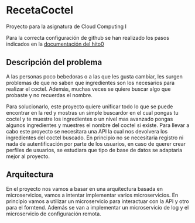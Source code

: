 # RecetaCoctel

Proyecto para la asignatura de Cloud Computing I 

Para la correcta configuración de github se han realizado los pasos indicados en la [documentación del hito0](https://github.com/cr13/RecetaCoctel/blob/main/doc/doc_H0.md)

## Descripción del problema

A las personas poco bebedoras o a las que les gusta cambiar, les surgen problemas de que no saben que ingredientes son los necesarios para realizar el coctel. Además, muchas veces se quiere buscar algo que probaste y no recuerdas el nombre. 

Para solucionarlo, este proyecto quiere unificar todo lo que se puede encontrar en la red y mostras un simple buscardor en el cual pongas tu coctel y te muestre los ingredientes o un nivel mas avanzado pongas algunos ingredientes y muestres el nombre del coctel si existe. Para llevar a cabo este proyecto se necesitara una 
API la cual nos devolvera los ingredientes del coctel buscado. En principio no se necesitaria registro ni nada de autentificación por parte de los usuarios, en caso de querer crear perfiles de usuarios, se estudiara que tipo de base de datos se adaptaria mejor al proyecto. 

## Arquitectura

En el proyecto nos vamos a basar en una arquitectura basada en microservicios, vamos a intentar implementar varios microservicios. En principio vamos a utilizar un microservicio para interactuar con la API y otro para el forntend. Además se van a implementar un microservicio de log y el microservicio de configuración remota.